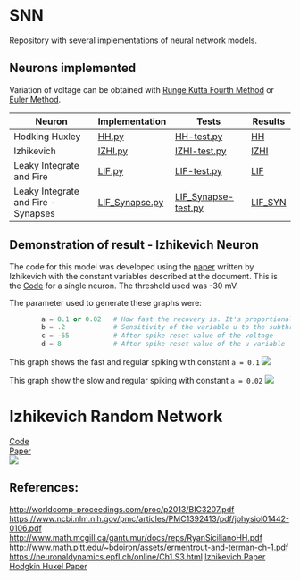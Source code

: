 # SNN
Repository with several implementations of neural network models. 

## Neurons implemented 
Variation of voltage can be obtained with [Runge Kutta Fourth Method](https://en.wikipedia.org/wiki/Runge%E2%80%93Kutta_methods) or [Euler Method](https://en.wikipedia.org/wiki/Euler_method).  

|Neuron |  Implementation |Tests |Results | 
|---|---|---|---|
|Hodking Huxley|[HH.py](Neurons/HH.py) | [HH-test.py](Neurons/test/HH-test.py) | [HH](Neurons/test/expected-results/HH/)  |   
|Izhikevich |  [IZHI.py](Neurons/IZHI.py) | [IZHI-test.py](Neurons/test/IZHI-test.py) | [IZHI](Neurons/test/expected-results/IZHI/) | 
|Leaky Integrate and Fire |  [LIF.py](Neurons/LIF.py)  | [LIF-test.py](Neurons/test/LIF-test.py )|[LIF](Neurons/test/expected-results/LIF) |
|Leaky Integrate and Fire - Synapses |  [LIF_Synapse.py](Neurons/LIF_synapse.py)  | [LIF_Synapse-test.py](Neurons/test/LIF_synapse-test.py) |[LIF_SYN](Neurons/test/expected-results/LIF_SYN/) |

## Demonstration of result - Izhikevich Neuron 
The code for this model was developed using the [paper](https://www.izhikevich.org/publications/spikes.pdf) written by Izhikevich with the constant variables described at the document. This is the [Code](Neurons/Izhikevich.py) for a single neuron. The threshold used was -30 mV. 
 
The parameter used to generate these graphs were:         
```python
        a = 0.1 or 0.02   # How fast the recovery is. It's proportional to the frequency of spikes for a constant input. 
        b = .2            # Sensitivity of the variable u to the subthreshold membrane fluctuation 
        c = -65           # After spike reset value of the voltage
        d = 8             # After spike reset value of the u variable 
```

This graph shows the fast and regular spiking with constant `a = 0.1`
![](https://i.imgur.com/bylBPGF.png)

This graph show the slow and regular spiking with constant `a = 0.02`
![](https://i.imgur.com/0QSoXWK.png)

# Izhikevich Random Network 
[Code](https://github.com/Jumaruba/SNN/blob/master/Network/IZV_NN.py)   
[Paper](https://www.izhikevich.org/publications/spikes.pdf)  
![](https://i.imgur.com/bYqNj2L.png)

## References: 

http://worldcomp-proceedings.com/proc/p2013/BIC3207.pdf  
https://www.ncbi.nlm.nih.gov/pmc/articles/PMC1392413/pdf/jphysiol01442-0106.pdf  
http://www.math.mcgill.ca/gantumur/docs/reps/RyanSicilianoHH.pdf    
http://www.math.pitt.edu/~bdoiron/assets/ermentrout-and-terman-ch-1.pdf
https://neuronaldynamics.epfl.ch/online/Ch1.S3.html
[Izhikevich Paper](https://www.izhikevich.org/publications/spikes.pdf)  
[Hodgkin Huxel Paper](https://www.ncbi.nlm.nih.gov/pmc/articles/PMC1392413/pdf/jphysiol01442-0106.pdf)   
